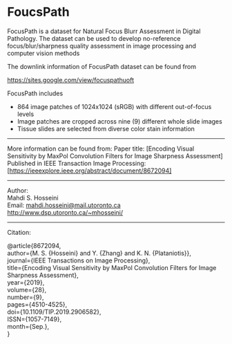 # FoucsPath
FocusPath is a dataset for Natural Focus Blurr Assessment in Digital Pathology. The dataset can be used to develop no-reference focus/blur/sharpness quality assessment in image processing and computer vision methods

The downlink information of FocusPath dataset can be found from

https://sites.google.com/view/focuspathuoft

FocusPath includes    
- 864 image patches of 1024x1024 (sRGB) with different out-of-focus levels
- Image patches are cropped across nine (9) different whole slide images
- Tissue slides are selected from diverse color stain information

----------------------------------------------------------------
More information can be found from:
Paper title: [Encoding Visual Sensitivity by MaxPol Convolution Filters for Image Sharpness Assessment]  
Published in IEEE Transaction Image Processing: [https://ieeexplore.ieee.org/abstract/document/8672094]  

----------------------------------------------------------------
Author:  
Mahdi S. Hosseini  
Email: mahdi.hosseini@mail.utoronto.ca  
http://www.dsp.utoronto.ca/~mhosseini/  

----------------------------------------------------------------
Citation:

@article{8672094,   
author={M. S. {Hosseini} and Y. {Zhang} and K. N. {Plataniotis}},   
journal={IEEE Transactions on Image Processing},   
title={Encoding Visual Sensitivity by MaxPol Convolution Filters for Image Sharpness Assessment},   
year={2019},   
volume={28},   
number={9},  
pages={4510-4525},   
doi={10.1109/TIP.2019.2906582},   
ISSN={1057-7149},   
month={Sep.},   
} 
